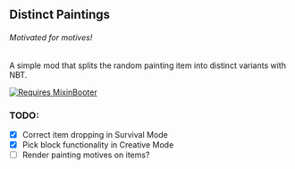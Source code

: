 ## Distinct Paintings

###### Motivated for motives!

A simple mod that splits the random painting item into distinct variants with NBT.

[![Requires MixinBooter](https://img.shields.io/badge/Requires-MixinBooter-3498db.svg?labelColor=34495e&style=for-the-badge)](https://www.curseforge.com/minecraft/mc-mods/mixin-booter)

### TODO:

* [x] Correct item dropping in Survival Mode
* [x] Pick block functionality in Creative Mode
* [ ] Render painting motives on items?